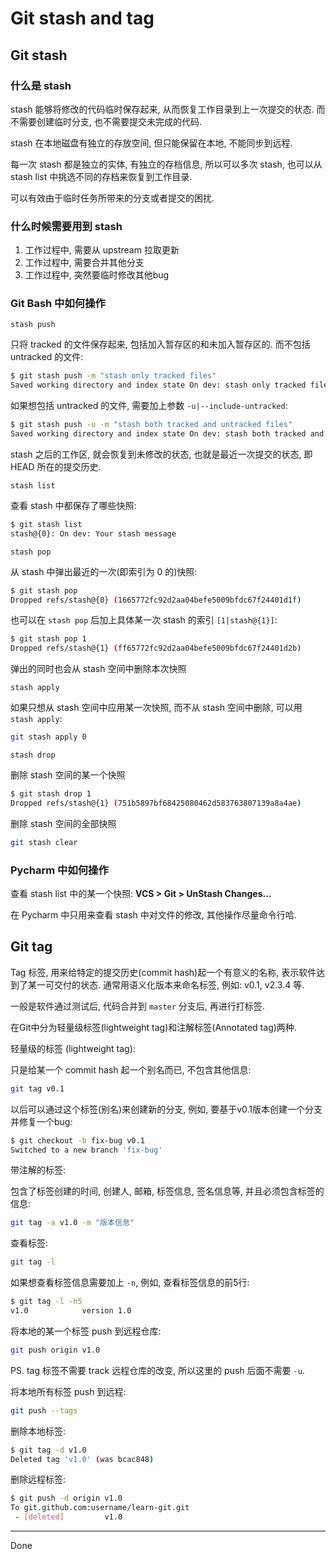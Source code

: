 # Git stash and tag

## Git stash

### 什么是 stash

stash 能够将修改的代码临时保存起来, 从而恢复工作目录到上一次提交的状态.
而不需要创建临时分支, 也不需要提交未完成的代码.

stash 在本地磁盘有独立的存放空间, 但只能保留在本地, 不能同步到远程.

每一次 stash 都是独立的实体, 有独立的存档信息, 所以可以多次 stash,
也可以从 stash list 中挑选不同的存档来恢复到工作目录.

可以有效由于临时任务所带来的分支或者提交的困扰.

### 什么时候需要用到 stash

1. 工作过程中, 需要从 upstream 拉取更新
2. 工作过程中, 需要合并其他分支
3. 工作过程中, 突然要临时修改其他bug

### Git Bash 中如何操作

`stash push`

只将 tracked 的文件保存起来, 包括加入暂存区的和未加入暂存区的.
而不包括 untracked 的文件:

```bash
$ git stash push -m "stash only tracked files"
Saved working directory and index state On dev: stash only tracked files
```

如果想包括 untracked 的文件, 需要加上参数 `-u|--include-untracked`:

```bash
$ git stash push -u -m "stash both tracked and untracked files"
Saved working directory and index state On dev: stash both tracked and untracked files
```

stash 之后的工作区, 就会恢复到未修改的状态, 也就是最近一次提交的状态, 即 HEAD 所在的提交历史.

`stash list`

查看 stash 中都保存了哪些快照:

```bash
$ git stash list
stash@{0}: On dev: Your stash message
```

`stash pop`

从 stash 中弹出最近的一次(即索引为 0 的)快照:

```bash
$ git stash pop
Dropped refs/stash@{0} (1665772fc92d2aa04befe5009bfdc67f24401d1f)
```

也可以在 `stash pop` 后加上具体某一次 stash 的索引 `[1|stash@{1}]`:

```bash
$ git stash pop 1
Dropped refs/stash@{1} (ff65772fc92d2aa04befe5009bfdc67f24401d2b)
```

弹出的同时也会从 stash 空间中删除本次快照

`stash apply`

如果只想从 stash 空间中应用某一次快照, 而不从 stash 空间中删除, 可以用 `stash apply`:

```bash
git stash apply 0
```

`stash drop`

删除 stash 空间的某一个快照

```bash
$ git stash drop 1
Dropped refs/stash@{1} (751b5897bf68425080462d583763807139a8a4ae)
```

删除 stash 空间的全部快照

```bash
git stash clear
```

### Pycharm 中如何操作

查看 stash list 中的某一个快照: **VCS > Git > UnStash Changes...**

在 Pycharm 中只用来查看 stash 中对文件的修改, 其他操作尽量命令行哈.

## Git tag

Tag 标签, 用来给特定的提交历史(commit hash)起一个有意义的名称, 表示软件达到了某一可交付的状态.
通常用语义化版本来命名标签, 例如: v0.1, v2.3.4 等.

一般是软件通过测试后, 代码合并到 `master` 分支后, 再进行打标签.

在Git中分为轻量级标签(lightweight tag)和注解标签(Annotated tag)两种.

轻量级的标签 (lightweight tag):

只是给某一个 commit hash 起一个别名而已, 不包含其他信息:

```bash
git tag v0.1
```

以后可以通过这个标签(别名)来创建新的分支, 例如, 要基于v0.1版本创建一个分支并修复一个bug:

```bash
$ git checkout -b fix-bug v0.1
Switched to a new branch 'fix-bug'
```

带注解的标签:

包含了标签创建的时间, 创建人, 邮箱, 标签信息, 签名信息等, 并且必须包含标签的信息:

```bash
git tag -a v1.0 -m "版本信息"
```

查看标签:

```bash
git tag -l
```

如果想查看标签信息需要加上 `-n`, 例如, 查看标签信息的前5行:

```bash
$ git tag -l -n5
v1.0            version 1.0
```

将本地的某一个标签 push 到远程仓库:

```bash
git push origin v1.0
```

PS. tag 标签不需要 track 远程仓库的改变, 所以这里的 push 后面不需要 `-u`.

将本地所有标签 push 到远程:

```bash
git push --tags
```

删除本地标签:

```bash
$ git tag -d v1.0
Deleted tag 'v1.0' (was bcac848)
```

删除远程标签:

```bash
$ git push -d origin v1.0
To git.github.com:username/learn-git.git
 - [deleted]         v1.0
```

----
Done

